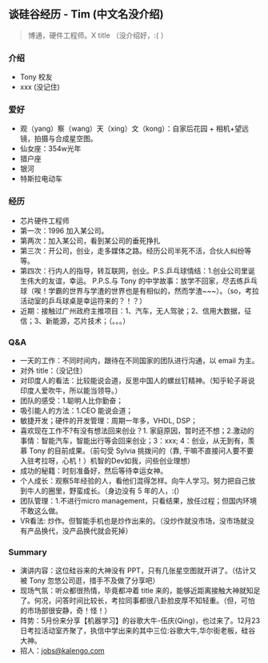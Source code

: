 ## 谈硅谷经历 - Tim (中文名没介绍)

> 博通，硬件工程师。X title （没介绍好，:( ）

### 介绍
- Tony 校友
- xxx (没记住)

### 爱好
- 观（yang）察（wang）天（xing）文（kong）：自家后花园 + 相机+望远镜，拍摄与合成星空图。
- 仙女座：354w光年
- 猎户座
- 银河
- 特斯拉电动车

### 经历
- 芯片硬件工程师
- 第一次：1996 加入某公司。
- 第两次：加入某公司，看到某公司的垂死挣扎
- 第三次：开公司，创业，走多媒体之路。经历公司半死不活，合伙人纠纷等等。
- 第四次：行内人的指导，转互联网，创业。P.S.乒乓球情结：1.创业公司里诞生伟大的友谊，幸运。 P.P.S.与 Tony 的中学故事：放学不回家，尽去练乒乓球（唉！学霸的世界与学渣的世界也是有相似的，然而学渣~~~）。（so，考拉活动室的乒乓球桌是幸运符来的？！？）
- 近期：接触过广州政府主推项目：1、汽车，无人驾驶；2、信用大数据，征信；3、新能源，芯片技术；（。。。）

### Q&A
 - 一天的工作：不同时间内，跟待在不同国家的团队进行沟通，以 email 为主。
 - 对外 title：（没记住）
 - 对印度人的看法：比较能说会道，反思中国人的螺丝钉精神。（知乎轮子哥说印度人爱吹牛，所以能当领导。）
 - 团队的感受：1.聪明人比你勤奋；
 - 吸引能人的方法：1.CEO 能说会道；
 - 敏捷开发；硬件的开发管理：周期一年多，VHDL, DSP；
 - 喜欢现在工作不?有没有想法回来创业？1. 家庭原因，暂时还不想；2.激动的事情：智能汽车，智能出行等会回来创业；3：xxx; 4：创业，从无到有，羡慕 Tony 的目前成果。（前句受 Sylvia 挑拨问的（靠, 干嘛不直接问人要不要入驻考拉呀，心机！）机智的Dev如我，问些创业理想）
 - 成功的秘籍：时刻准备好，然后等待幸运女神。
 - 个人成长：观察5年经验的人，看他们混得怎样。向牛人学习。努力把自己放到牛人的圈里，野蛮成长。（身边没有 5 年的人，:(）
 - 团队管理：1.不进行micro management，只看结果，放任过程；但国内环境不敢这么做。
 - VR看法: 炒作。但智能手机也是炒作出来的。（没炒作就没市场，没市场就没有产品换代，没产品换代就会死掉）

### Summary
- 演讲内容：这位硅谷来的大神没有 PPT，只有几张星空图就开讲了。（估计又被 Tony 忽悠公司逛，措手不及做了分享吧）
- 现场气氛：听众都很热情，毕竟都冲着 title 来的，能够近距离接触大神就知足了。何况，问答时间比较长，考拉同事都很八卦脸皮厚不知轻重。（但，可怕的市场部很安静，奇！怪！）
- 阵势：5月份来分享【机器学习】的谷歌大牛-伍庆(Qing)，也过来了。12月23日考拉活动室齐聚了，执信中学出来的其中三位:谷歌大牛,华尔街老板，硅谷大神。
- 招人：jobs@kalengo.com
